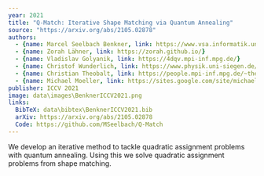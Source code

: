 ```yaml
---
year: 2021
title: "Q-Match: Iterative Shape Matching via Quantum Annealing"
source: "https://arxiv.org/abs/2105.02878"
authors:
  - {name: Marcel Seelbach Benkner, link: https://www.vsa.informatik.uni-siegen.de/en/seelbach-marcel}
  - {name: Zorah Lähner, link: https://zorah.github.io/}
  - {name: Vladislav Golyanik, link: https://4dqv.mpi-inf.mpg.de/}
  - {name: Christof Wunderlich, link: https://www.physik.uni-siegen.de/quantenoptik/arbeitsgruppe/cwunderlich/}
  - {name: Christian Theobalt, link: https://people.mpi-inf.mpg.de/~theobalt/}
  - {name: Michael Moeller, link: https://sites.google.com/site/michaelmoellermath}
publisher: ICCV 2021
image: data\images\BenknerICCV2021.png
links:
  BibTeX: data\bibtex\BenknerICCV2021.bib
  arXiv: https://arxiv.org/abs/2105.02878
  Code: https://github.com/MSeelbach/Q-Match
---
```

We develop an iterative method to tackle quadratic assignment problems with quantum annealing. Using this we solve quadratic assignment problems from shape matching.
